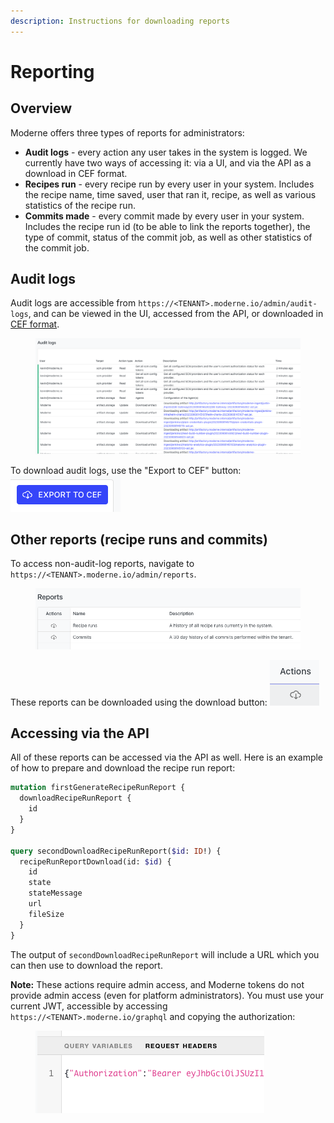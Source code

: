 ```yaml
---
description: Instructions for downloading reports
---
```


# Reporting

## Overview

Moderne offers three types of reports for administrators:

* **Audit logs** - every action any user takes in the system is logged. We currently have two ways of accessing it: via a UI, and via the API as a download in CEF format.
* **Recipes run** - every recipe run by every user in your system. Includes the recipe name, time saved, user that ran it, recipe, as well as various statistics of the recipe run.
* **Commits made** - every commit made by every user in your system. Includes the recipe run id (to be able to link the reports together), the type of commit, status of the commit job, as well as other statistics of the commit job.

## Audit logs

Audit logs are accessible from `https://<TENANT>.moderne.io/admin/audit-logs`, and can be viewed in the UI, accessed from the API, or downloaded in [CEF format](https://www.microfocus.com/documentation/arcsight/arcsight-smartconnectors-8.3/cef-implementation-standard/#CEF/Chapter%201%20What%20is%20CEF.htm?TocPath=\_\_\_\_\_2).

<figure><img src="../../../.gitbook/assets/image (1) (1) (1) (1) (1).png" alt=""><figcaption></figcaption></figure>

To download audit logs, use the "Export to CEF" button: ![](<../../../.gitbook/assets/image (1) (1) (1) (1) (1) (1).png>)

## Other reports (recipe runs and commits)

To access non-audit-log reports, navigate to `https://<TENANT>.moderne.io/admin/reports`.

<figure><img src="../../../.gitbook/assets/image (2) (1) (1) (1).png" alt=""><figcaption></figcaption></figure>

These reports can be downloaded using the download button: ![](<../../../.gitbook/assets/image (3) (1) (1).png>)

## Accessing via the API

All of these reports can be accessed via the API as well. Here is an example of how to prepare and download the recipe run report:

```graphql
mutation firstGenerateRecipeRunReport {
  downloadRecipeRunReport {
    id
  }
}

query secondDownloadRecipeRunReport($id: ID!) {
  recipeRunReportDownload(id: $id) {
    id
    state
    stateMessage
    url
    fileSize
  }
}
```

The output of `secondDownloadRecipeRunReport` will include a URL which you can then use to download the report.

**Note:** These actions require admin access, and Moderne tokens do not provide admin access (even for platform administrators). You must use your current JWT, accessible by accessing `https://<TENANT>.moderne.io/graphql` and copying the authorization:

<figure><img src="../../../.gitbook/assets/image (4) (1) (1).png" alt=""><figcaption></figcaption></figure>
